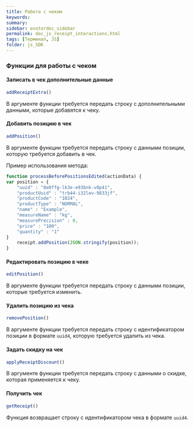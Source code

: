 ```yaml
---
title: Работа с чеком
keywords:
summary:
sidebar: evotordoc_sidebar
permalink: doc_js_receipt_interactions.html
tags: [Терминал, JS]
folder: js_SDK
---
```


### Функции для работы с чеком

#### Записать в чек дополнительные данные

```javascript
addReceiptExtra()
```

В аргументе функции требуется передать строку с дополнительными данными, которые добавятся к чеку.

#### Добавить позицию в чек

```javascript
addPosition()
```

В аргументе функции требуется передать строку с данными позиции, которую требуется добавить в чек.

Пример использования метода:

```javascript
function processBeforePositionsEdited(actionData) {
var position = {
    "uuid" : "8e0ffg-lk3e-e93bnk-v0p41",
    "productUuid" : "trb44-i32lev-9833jf",
    "productCode" : "1024",
    "productType" : "NORMAL",
    "name" : "Example",
    "measureName" : "kg",
    "measurePrecision" : 0,
    "price" : "100",
    "quantity" : "1"
}
    receipt.addPosition(JSON.stringify(position));
}
```

#### Редактировать позицию в чеке

```javascript
editPosition()
```

В аргументе функции требуется передать строку с данными позиции, которые требуется изменить.

#### Удалить позицию из чека

```javascript
removePosition()
```

В аргументе функции требуется передать строку с идентификатором позиции в формате `uuid4`, которую требуется удалить из чека.

#### Задать скидку на чек

```javascript
applyReceiptDiscount()
```

В аргументе функции требуется передать строку с данными о скидке, которая применяется к чеку.

#### Получить чек

```javascript
getReceipt()
```

Функция возвращает строку с идентификатором чека в формате `uuid4`.
